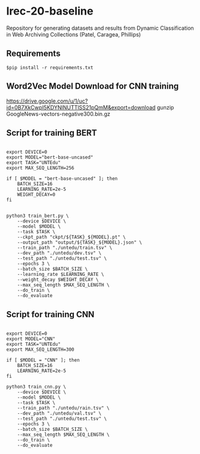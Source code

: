 # lrec-20-baseline
Repository for generating datasets and results from Dynamic Classification in Web Archiving Collections (Patel, Caragea, Phillips)


## Requirements
```
$pip install -r requirements.txt
```

## Word2Vec Model Download for CNN training
https://drive.google.com/u/1/uc?id=0B7XkCwpI5KDYNlNUTTlSS21pQmM&export=download
gunzip GoogleNews-vectors-negative300.bin.gz


## Script for training BERT
```

export DEVICE=0
export MODEL="bert-base-uncased"  
export TASK="UNTEdu"  
export MAX_SEQ_LENGTH=256

if [ $MODEL = "bert-base-uncased" ]; then
    BATCH_SIZE=16
    LEARNING_RATE=2e-5
    WEIGHT_DECAY=0
fi


python3 train_bert.py \
    --device $DEVICE \
    --model $MODEL \
    --task $TASK \
    --ckpt_path "ckpt/${TASK}_${MODEL}.pt" \
    --output_path "output/${TASK}_${MODEL}.json" \
    --train_path "./untedu/train.tsv" \
    --dev_path "./untedu/dev.tsv" \
    --test_path "./untedu/test.tsv" \
    --epochs 3 \
    --batch_size $BATCH_SIZE \
    --learning_rate $LEARNING_RATE \
    --weight_decay $WEIGHT_DECAY \
    --max_seq_length $MAX_SEQ_LENGTH \
    --do_train \
    --do_evaluate 

```

## Script for training CNN 

```

export DEVICE=0
export MODEL="CNN"  
export TASK="UNTEdu"  
export MAX_SEQ_LENGTH=300

if [ $MODEL = "CNN" ]; then
    BATCH_SIZE=16
    LEARNING_RATE=2e-5
fi

python3 train_cnn.py \
    --device $DEVICE \
    --model $MODEL \
    --task $TASK \
    --train_path "./untedu/rain.tsv" \
    --dev_path "./untedu/val.tsv" \
    --test_path "./untedu/test.tsv" \
    --epochs 3 \
    --batch_size $BATCH_SIZE \
    --max_seq_length $MAX_SEQ_LENGTH \
    --do_train \
    --do_evaluate 

```
